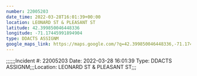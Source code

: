 ```yaml
---
number: 22005203
date_time: 2022-03-28T16:01:39+00:00
location: LEONARD ST & PLEASANT ST
latitude: 42.399850046448336
longitude: -71.17445991894904
type: DDACTS ASSIGNM
google_maps_link: https://maps.google.com/?q=42.399850046448336,-71.17445991894904
---
```


;;;;;;Incident #: 22005203  Date: 2022-03-28 16:01:39   Type: DDACTS ASSIGNM;;;Location: LEONARD ST & PLEASANT ST;;;
